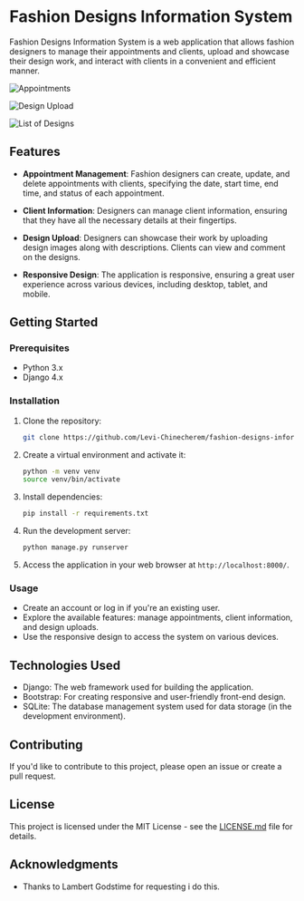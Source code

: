 # Fashion Designs Information System

Fashion Designs Information System is a web application that allows fashion designers to manage their appointments and clients, upload and showcase their design work, and interact with clients in a convenient and efficient manner.

![Appointments](/images/appointments.png)

![Design Upload](/images/design-upload.png)

![List of Designs](/images/designs-list.png)

## Features

- **Appointment Management**: Fashion designers can create, update, and delete appointments with clients, specifying the date, start time, end time, and status of each appointment.

- **Client Information**: Designers can manage client information, ensuring that they have all the necessary details at their fingertips.

- **Design Upload**: Designers can showcase their work by uploading design images along with descriptions. Clients can view and comment on the designs.

- **Responsive Design**: The application is responsive, ensuring a great user experience across various devices, including desktop, tablet, and mobile.

## Getting Started

### Prerequisites

- Python 3.x
- Django 4.x

### Installation

1. Clone the repository:

   ```sh
   git clone https://github.com/Levi-Chinecherem/fashion-designs-information-system.git

2. Create a virtual environment and activate it:

   ```sh
   python -m venv venv
   source venv/bin/activate
   ```
3. Install dependencies:

   ```sh
   pip install -r requirements.txt
   ```
4. Run the development server:

   ```sh
   python manage.py runserver
   ```
5. Access the application in your web browser at `http://localhost:8000/`.

### Usage

- Create an account or log in if you're an existing user.
- Explore the available features: manage appointments, client information, and design uploads.
- Use the responsive design to access the system on various devices.

## Technologies Used

- Django: The web framework used for building the application.
- Bootstrap: For creating responsive and user-friendly front-end design.
- SQLite: The database management system used for data storage (in the development environment).

## Contributing

If you'd like to contribute to this project, please open an issue or create a pull request.

## License

This project is licensed under the MIT License - see the [LICENSE.md](LICENSE.md) file for details.

## Acknowledgments

- Thanks to Lambert Godstime for requesting i do this.
